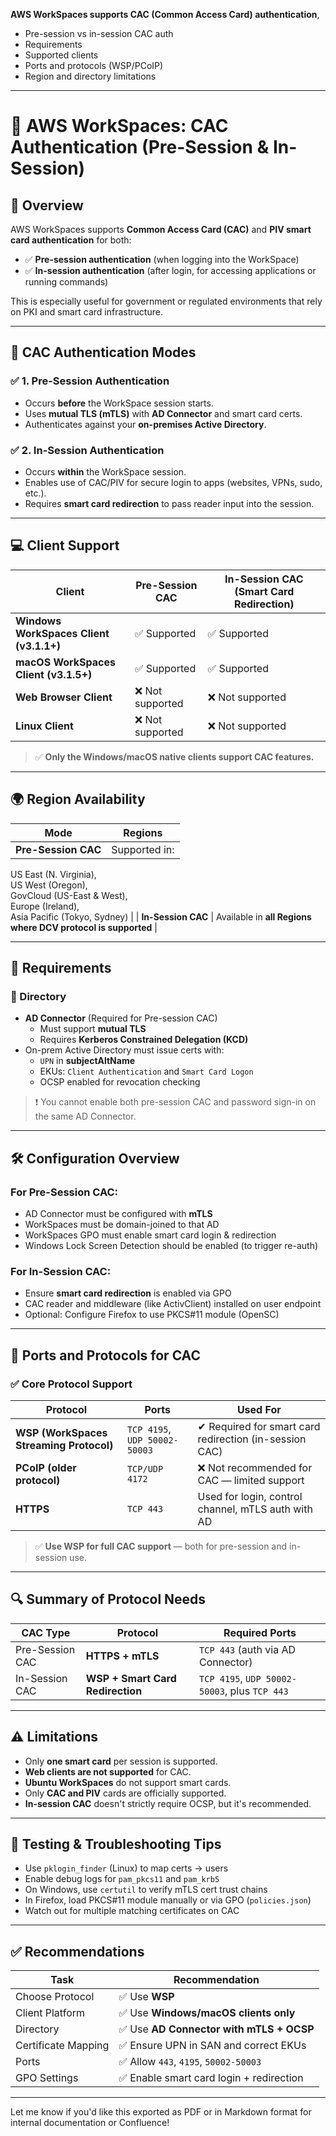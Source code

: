  **AWS WorkSpaces supports CAC (Common Access Card) authentication**,

- Pre-session vs in-session CAC auth
- Requirements
- Supported clients
- Ports and protocols (WSP/PCoIP)
- Region and directory limitations

---

# 🪪 AWS WorkSpaces: CAC Authentication (Pre-Session & In-Session)

## 📘 Overview

AWS WorkSpaces supports **Common Access Card (CAC)** and **PIV smart card authentication** for both:

- ✅ **Pre-session authentication** (when logging into the WorkSpace)
- ✅ **In-session authentication** (after login, for accessing applications or running commands)

This is especially useful for government or regulated environments that rely on PKI and smart card infrastructure.

---

## 🧩 CAC Authentication Modes

### ✅ 1. Pre-Session Authentication
- Occurs **before** the WorkSpace session starts.
- Uses **mutual TLS (mTLS)** with **AD Connector** and smart card certs.
- Authenticates against your **on-premises Active Directory**.

### ✅ 2. In-Session Authentication
- Occurs **within** the WorkSpace session.
- Enables use of CAC/PIV for secure login to apps (websites, VPNs, sudo, etc.).
- Requires **smart card redirection** to pass reader input into the session.

---

## 💻 Client Support

| Client | Pre-Session CAC | In-Session CAC (Smart Card Redirection) |
|--------|------------------|------------------------------------------|
| **Windows WorkSpaces Client (v3.1.1+)** | ✅ Supported | ✅ Supported |
| **macOS WorkSpaces Client (v3.1.5+)** | ✅ Supported | ✅ Supported |
| **Web Browser Client** | ❌ Not supported | ❌ Not supported |
| **Linux Client** | ❌ Not supported | ❌ Not supported |

> ✅ **Only the Windows/macOS native clients support CAC features.**

---

## 🌍 Region Availability

| Mode | Regions |
|------|---------|
| **Pre-Session CAC** | Supported in:  
US East (N. Virginia),  
US West (Oregon),  
GovCloud (US-East & West),  
Europe (Ireland),  
Asia Pacific (Tokyo, Sydney) |
| **In-Session CAC** | Available in **all Regions where DCV protocol is supported** |

---

## 📜 Requirements

### 🔗 Directory

- **AD Connector** (Required for Pre-session CAC)
  - Must support **mutual TLS**
  - Requires **Kerberos Constrained Delegation (KCD)**
- On-prem Active Directory must issue certs with:
  - `UPN` in **subjectAltName**
  - EKUs: `Client Authentication` and `Smart Card Logon`
  - OCSP enabled for revocation checking

> ❗ You cannot enable both pre-session CAC and password sign-in on the same AD Connector.

---

## 🛠 Configuration Overview

### For Pre-Session CAC:
- AD Connector must be configured with **mTLS**
- WorkSpaces must be domain-joined to that AD
- WorkSpaces GPO must enable smart card login & redirection
- Windows Lock Screen Detection should be enabled (to trigger re-auth)

### For In-Session CAC:
- Ensure **smart card redirection** is enabled via GPO
- CAC reader and middleware (like ActivClient) installed on user endpoint
- Optional: Configure Firefox to use PKCS#11 module (OpenSC)

---

## 🔐 Ports and Protocols for CAC

### ✅ Core Protocol Support

| Protocol | Ports | Used For |
|----------|-------|----------|
| **WSP (WorkSpaces Streaming Protocol)** | `TCP 4195`, `UDP 50002-50003` | ✔ Required for smart card redirection (in-session CAC) |
| **PCoIP (older protocol)** | `TCP/UDP 4172` | ❌ Not recommended for CAC — limited support |
| **HTTPS** | `TCP 443` | Used for login, control channel, mTLS auth with AD |

> ✅ **Use WSP for full CAC support** — both for pre-session and in-session use.

---

## 🔍 Summary of Protocol Needs

| CAC Type | Protocol | Required Ports |
|----------|----------|----------------|
| Pre-Session CAC | **HTTPS + mTLS** | `TCP 443` (auth via AD Connector) |
| In-Session CAC | **WSP + Smart Card Redirection** | `TCP 4195`, `UDP 50002-50003`, plus `TCP 443` |

---

## ⚠️ Limitations

- Only **one smart card** per session is supported.
- **Web clients are not supported** for CAC.
- **Ubuntu WorkSpaces** do not support smart cards.
- Only **CAC and PIV** cards are officially supported.
- **In-session CAC** doesn't strictly require OCSP, but it's recommended.

---

## 🧪 Testing & Troubleshooting Tips

- Use `pklogin_finder` (Linux) to map certs → users
- Enable debug logs for `pam_pkcs11` and `pam_krb5`
- On Windows, use `certutil` to verify mTLS cert trust chains
- In Firefox, load PKCS#11 module manually or via GPO (`policies.json`)
- Watch out for multiple matching certificates on CAC

---

## ✅ Recommendations

| Task | Recommendation |
|------|----------------|
| Choose Protocol | ✅ Use **WSP** |
| Client Platform | ✅ Use **Windows/macOS clients only** |
| Directory | ✅ Use **AD Connector with mTLS + OCSP** |
| Certificate Mapping | ✅ Ensure UPN in SAN and correct EKUs |
| Ports | ✅ Allow `443`, `4195`, `50002-50003` |
| GPO Settings | ✅ Enable smart card login + redirection |

---

Let me know if you'd like this exported as PDF or in Markdown format for internal documentation or Confluence!
